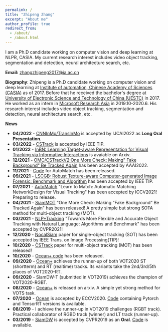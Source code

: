 ```yaml
---
permalink: /
title: "Zhipeng Zhang"
excerpt: "About me"
author_profile: true
redirect_from: 
  - /about/
  - /about.html
---
```


I am a Ph.D candidate working on computer vision and deep learning at NLPR, CASIA. My current research interest includes video object tracking, segmentation and detection, neural architecture search, etc.

**Email:** zhangzhipeng2017@ia.ac.cn <br/>

**Biography**: Zhipeng is a Ph.D candidate working on computer vision and deep learning at [Institute of automation, Chinese Academy of Sciences (CASIA)](http://www.ia.cas.cn/) as of 2017. Before that he received the bachelor's degree at [University of Electronic Science and Technology of China (UESTC)](https://www.uestc.edu.cn/) in 2017. He worked as an intern in [Microsoft Research Asia](https://www.msra.cn/) in 2019.10-2020.6. His research interest includes video object tracking, segmentation and detection, neural architecture search, etc.

**News**
- **04/2022** - [CNNInMo/TransInMo](https://arxiv.org/abs/2201.02526) is accepted by IJCAI2022 as **Long Oral Presentation**.
- **03/2022** - [CSTrack](https://pubmed.ncbi.nlm.nih.gov/35412982/) is accepted by IEEE TIP.
- **01/2022** - [InBN: Learning Target-aware Representation for Visual Tracking via Informative Interactions](https://arxiv.org/abs/2201.02526) is avaiable on Arxiv.
- **12/2021** - [OMC/CSTrackV2:One More Check: Making" Fake Background" Be Tracked Again](https://arxiv.org/pdf/2104.09441.pdf) has been accepted by AAAI2022. 
- **11/2021** - [Code](https://github.com/JudasDie/SOTS) for AutoMatch has been released.
- **09/2021** - [LSCGB: Robust Texture-aware Computer-generated Image Forensic: Benchmark and  Algorithm](https://ieeexplore.ieee.org/document/9559870/) has been accepted by IEEE TIP.
- **07/2021** - [AutoMatch](https://openaccess.thecvf.com/content/ICCV2021/papers/Zhang_Learn_To_Match_Automatic_Matching_Network_Design_for_Visual_Tracking_ICCV_2021_paper.pdf) "Learn to Match: Automatic Matching NetworkDesign for Visual Tracking" has been accepted by ICCV2021! Preparing to release.
- **04/2021** - [SiamMOT](https://arxiv.org/abs/2104.09441) "One More Check: Making “Fake Background” Be Tracked Again" has been released! A pretty simple but strong SOTA method for multi-object tracking (MOT).
- **03/2021** - [NLP+Tracking](https://sites.google.com/view/langtrackbenchmark/) "Towards More Flexible and Accurate Object Tracking with Natural Language: Algorithms and Benchmark" has been accepted by CVPR2021!
- **12/2020** - [NocalSiam](https://ieeexplore.ieee.org/search/searchresult.jsp?newsearch=true&queryText=Nocal-Siam:%20Refining%20Visual%20Features%20and%20Response%20with%20Advanced%20Non-local%20Blocks%20for%20Real-time%20Siamese%20Tracking) paper for single-object tracking (SOT) has been accepted by IEEE Trans. on Image Processing(TIP)!
- **10/2020** - [CSTrack](https://arxiv.org/pdf/2010.12138.pdf) paper for multi-object tracking (MOT) has been released!
- **10/2020** - [Ocean+ code](https://github.com/JudasDie/SOTS) has been released. 
- **09/2020** - [Ocean+](https://arxiv.org/abs/2008.02745) achieves the runner-up of both VOT2020 ST (shortterm) and RT (realtime) tracks. Its variants take the 2nd/3rd/5th places of VOT2020-RT. 
- **09/2020** - SiamDW-T (submitted in VOT2019) achieves the champion of VOT2020-RGBT.
- **08/2020** - [Ocean+](https://arxiv.org/abs/2008.02745) is released on arxiv. A simple yet strong method for VOTS task.
- **07/2020** - [Ocean](https://arxiv.org/abs/2006.10721) is accepted by ECCV2020. [Code](https://github.com/researchmm/TracKit) containing Pytorch and TensorRT versions is available.
- **08/2019** - I achieve the runner-up in VOT2019 challenges (RGBT track). Practical collaborator of RGBD track (winner) and LT track (runner-up).
- **03/2019** - [SiamDW](https://openaccess.thecvf.com/content_CVPR_2019/papers/Zhang_Deeper_and_Wider_Siamese_Networks_for_Real-Time_Visual_Tracking_CVPR_2019_paper.pdf) is accepted by CVPR2019 as an **Oral**. [Code](https://github.com/researchmm/TracKit) is available.




